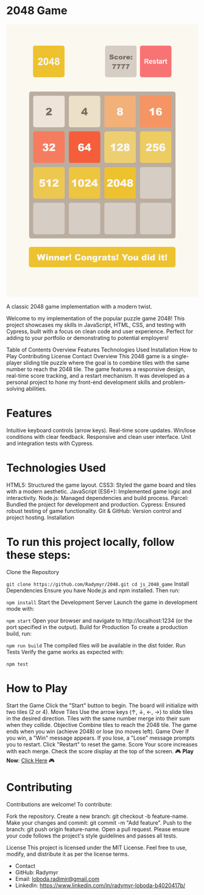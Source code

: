 # 2048 Game

![Screenshot](src/images/preview/reference.png)

A classic 2048 game implementation with a modern twist.

Welcome to my implementation of the popular puzzle game 2048! This project showcases my skills in JavaScript, HTML, CSS, and testing with Cypress, built with a focus on clean code and user experience. Perfect for adding to your portfolio or demonstrating to potential employers!

Table of Contents
Overview
Features
Technologies Used
Installation
How to Play
Contributing
License
Contact
Overview
This 2048 game is a single-player sliding tile puzzle where the goal is to combine tiles with the same number to reach the 2048 tile. The game features a responsive design, real-time score tracking, and a restart mechanism. It was developed as a personal project to hone my front-end development skills and problem-solving abilities.

# Features
Intuitive keyboard controls (arrow keys).
Real-time score updates.
Win/lose conditions with clear feedback.
Responsive and clean user interface.
Unit and integration tests with Cypress.

# Technologies Used
HTML5: Structured the game layout.
CSS3: Styled the game board and tiles with a modern aesthetic.
JavaScript (ES6+): Implemented game logic and interactivity.
Node.js: Managed dependencies and build process.
Parcel: Bundled the project for development and production.
Cypress: Ensured robust testing of game functionality.
Git & GitHub: Version control and project hosting.
Installation

# To run this project locally, follow these steps:

Clone the Repository

`git clone https://github.com/Radymyr/2048.git
cd js_2048_game`
Install Dependencies Ensure you have Node.js and npm installed. Then run:

`npm install`
Start the Development Server Launch the game in development mode with:

`npm start`
Open your browser and navigate to http://localhost:1234 (or the port specified in the output).
Build for Production To create a production build, run:

`npm run build`
The compiled files will be available in the dist folder.
Run Tests Verify the game works as expected with:

`npm test`

# How to Play
Start the Game
Click the "Start" button to begin. The board will initialize with two tiles (2 or 4).
Move Tiles
Use the arrow keys (↑, ↓, ←, →) to slide tiles in the desired direction.
Tiles with the same number merge into their sum when they collide.
Objective
Combine tiles to reach the 2048 tile. The game ends when you win (achieve 2048) or lose (no moves left).
Game Over
If you win, a "Win" message appears.
If you lose, a "Lose" message prompts you to restart.
Click "Restart" to reset the game.
Score
Your score increases with each merge. Check the score display at the top of the screen.
🎮 **Play Now**: [Click Here](https://radymyr.github.io/2048/) 🎮

# Contributing
Contributions are welcome! To contribute:

Fork the repository.
Create a new branch: git checkout -b feature-name.
Make your changes and commit: git commit -m "Add feature".
Push to the branch: git push origin feature-name.
Open a pull request.
Please ensure your code follows the project's style guidelines and passes all tests.

License
This project is licensed under the MIT License. Feel free to use, modify, and distribute it as per the license terms.

* Contact
* GitHub: Radymyr
* Email: loboda.radimir@gmail.com
* LinkedIn: https://www.linkedin.com/in/radymyr-loboda-b4020417b/
